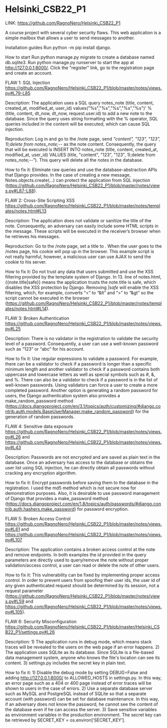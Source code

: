 # Helsinki_CSB22_P1

LINK: https://github.com/RagnoNero/Helsinki_CSB22_P1

A course project with several cyber security flaws. This web application is a simple mailbox that allows a user to send messages to another.

Installation guides
Run python -m pip install django.

How to start
Run python manage.py migrate to create a database named db.sqlite3.
Run python manage.py runserver to start the app at http://127.0.0.1:8000/.
Click the "register" link, go to the registration page and create an account.

FLAW 1: SQL Injection
https://github.com/RagnoNero/Helsinki_CSB22_P1/blob/master/notes/views.py#L79-L85

Description: The application uses a SQL query notes_note (title, content, created_at, modified_at, user_id) values("%s","%s","%s","%s","%s")' % (title, content, dt_now, dt_now, request.user.id) to add a new note to the database. Since the query uses string formatting with the % operator, SQL queries included in the content will be executed, which can cause SQL injection.

Reproduction: Log in and go to the /note page, send *"content", "123", "123", 1);delete from notes_note;--* as the note content. Consequently, the query that will be executed is INSERT INTO notes_note (title, content, created_at, modified_at, user_id) VALUES (title, "content", "123", "123", 1);delete from notes_note;--”). This query will delete all the notes in the database.

How to fix it: Eliminate raw queries and use the database-abstraction APIs that Django provides. In the case of creating a new message, Notes.objects.create(...) can protect the application from SQL injection (https://github.com/RagnoNero/Helsinki_CSB22_P1/blob/master/notes/views.py#L87-L88).

FLAW 2: Cross-Site Scripting XSS
https://github.com/RagnoNero/Helsinki_CSB22_P1/blob/master/notes/templates/notes.html#L13

Description: The application does not validate or sanitize the title of the note. Consequently, an adversary can easily include some HTML scripts in the message. These scripts will be executed in the receiver’s browser when he retrieves his messages.

Reproduction: Go to the /note page, set a title to *<script> window.alert(document.cookie) </script>*. When the user goes to the /notes page, his cookie will pop up in the browser. This example script is not really harmful, however, a malicious user can use AJAX to send the cookie to his server.

How to fix it: Do not trust any data that users submitted and use the XSS filtering provided by the template system of Django. In 13. line of notes.html, {{note.title|safe}} means the application trusts the note.title is safe, which disables the XSS protection by Django. Removing *|safe* will enable the XSS filtering, which, for example, converts “<” to “&lt” and “>” to “&gt” so the script cannot be executed in the browser (https://github.com/RagnoNero/Helsinki_CSB22_P1/blob/master/notes/templates/notes.html#L14).

FLAW 3: Broken Authentication
https://github.com/RagnoNero/Helsinki_CSB22_P1/blob/master/notes/views.py#L25

Description: There is no validator in the registration to validate the security level of a password. Consequently, a user can use a well-known password such as “123” or “abc” for his account.

How to fix it: Use regular expressions to validate a password. For example, there can be a validator to check if a password is longer than a specific minimum length and another validator to check if a password contains both uppercase and lowercase letters as well as special symbols such as #, &, and %. There can also be a validator to check if a password is in the list of well-known passwords. Using validators can force a user to create a more completed password. Another option is generating a random password for users, the Django authentication system also provides a make_random_password method (https://docs.djangoproject.com/en/3.1/topics/auth/customizing/#django.contrib.auth.models.BaseUserManager.make_random_password) for the generation of random passwords.

FLAW 4: Sensitive data exposure
https://github.com/RagnoNero/Helsinki_CSB22_P1/blob/master/notes/views.py#L26 and https://github.com/RagnoNero/Helsinki_CSB22_P1/blob/master/notes/views.py#L43

Description: Passwords are not encrypted and are saved as plain text in the database. Once an adversary has access to the database or obtains the user list using SQL injection, he can directly obtain all passwords without cracking any encryption algorithm.

How to fix it: Encrypt passwords before saving them to the database in the registration. I used the md5 method which is not secure now for demonstration purposes. Also, it is desirable to use password management of Django that provides a make_password method (https://docs.djangoproject.com/en/1.8/topics/auth/passwords/#django.contrib.auth.hashers.make_password) for password encryption.

FLAW 5: Broken Access Control
https://github.com/RagnoNero/Helsinki_CSB22_P1/blob/master/notes/views.py#L61 and https://github.com/RagnoNero/Helsinki_CSB22_P1/blob/master/notes/views.py#L107

Description: The application contains a broken access control at the note and remove endpoints. In both examples the id provided in the query parameters are directly used to query/remove the note without proper validation/access control, a user can read or delete the note of other users.

How to fix it: This vulnerability can be fixed by implementing proper access control. In order to prevent users from spoofing their user ids, the user id of any given authenticated request should be determined by its session, not a request parameter (https://github.com/RagnoNero/Helsinki_CSB22_P1/blob/master/notes/views.py#L59 and https://github.com/RagnoNero/Helsinki_CSB22_P1/blob/master/notes/views.py#L105).

FLAW 6: Security Misconfiguration
https://github.com/RagnoNero/Helsinki_CSB22_P1/blob/master/Helsinki_CSB22_P1/settings.py#L26

Description: 1) The application runs in debug mode, which means stack traces will be revealed to the users on the web page if an error happens. 2) The application uses SQLite as its database. Since SQLite is a file-based data management system, anyone who knows the file's location can see its content. 3) settings.py includes the secret key in plain text.

How to fix it: 1) Disable the debug mode by setting DEBUG=False and adding http://127.0.0.1:8000/ to ALLOWED_HOSTS in settings.py. In this way, an error page such as a 404 or 400 page instead of error traces will be shown to users in the case of errors. 2) Use a separate database server such as MySQL and PostgreSQL instead of SQLite so that a separate account (with password) can be set for database maintenance. In this way, if an adversary does not know the password, he cannot see the content of the database even if he can access the server. 3) Save sensitive variables as environment variables in the production environment. The secret key can be retrieved by SECRET_KEY = os.environ[‘SECRET_KEY’].